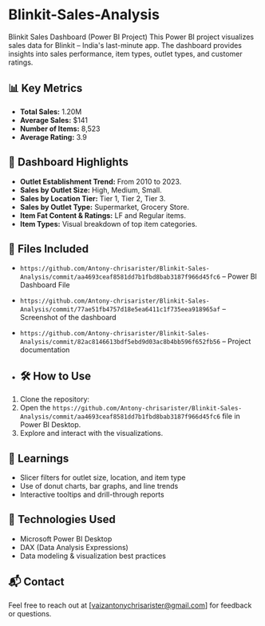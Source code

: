 # Blinkit-Sales-Analysis
Blinkit Sales Dashboard (Power BI Project)  This Power BI project visualizes sales data for Blinkit – India's last-minute app. The dashboard provides insights into sales performance, item types, outlet types, and customer ratings.
## 📊 Key Metrics

- **Total Sales:** 1.20M
- **Average Sales:** $141
- **Number of Items:** 8,523
- **Average Rating:** 3.9

## 📌 Dashboard Highlights

- **Outlet Establishment Trend:** From 2010 to 2023.
- **Sales by Outlet Size:** High, Medium, Small.
- **Sales by Location Tier:** Tier 1, Tier 2, Tier 3.
- **Sales by Outlet Type:** Supermarket, Grocery Store.
- **Item Fat Content & Ratings:** LF and Regular items.
- **Item Types:** Visual breakdown of top item categories.

## 📁 Files Included

- `https://github.com/Antony-chrisarister/Blinkit-Sales-Analysis/commit/aa4693ceaf8581dd7b1fbd8bab3187f966d45fc6` – Power BI Dashboard File
- `https://github.com/Antony-chrisarister/Blinkit-Sales-Analysis/commit/77ae51fb4757d18e5ea6411c1f735eea918965af` – Screenshot of the dashboard
- `https://github.com/Antony-chrisarister/Blinkit-Sales-Analysis/commit/82ac8146613bdf5ebd9d03ac8b4bb596f652fb56` – Project documentation

- ## 🛠️ How to Use

1. Clone the repository:
2. Open the `https://github.com/Antony-chrisarister/Blinkit-Sales-Analysis/commit/aa4693ceaf8581dd7b1fbd8bab3187f966d45fc6` file in Power BI Desktop.
3. Explore and interact with the visualizations.

## 🧠 Learnings

- Slicer filters for outlet size, location, and item type
- Use of donut charts, bar graphs, and line trends
- Interactive tooltips and drill-through reports

## 📌 Technologies Used

- Microsoft Power BI Desktop
- DAX (Data Analysis Expressions)
- Data modeling & visualization best practices

## 📬 Contact

Feel free to reach out at [vaizantonychrisarister@gmail.com] for feedback or questions.
